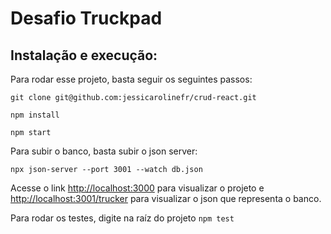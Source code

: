 # Desafio Truckpad

## Instalação e execução:

Para rodar esse projeto, basta seguir os seguintes passos:

`git clone git@github.com:jessicarolinefr/crud-react.git`

`npm install`

`npm start`

Para subir o banco, basta subir o json server:

`npx json-server --port 3001 --watch db.json`

Acesse o link [http://localhost:3000](http://localhost:3000) para visualizar o projeto e [http://localhost:3001/trucker](http://localhost:3001/trucker) para visualizar o json que representa o banco.

Para rodar os testes, digite na raíz do projeto
`npm test`
